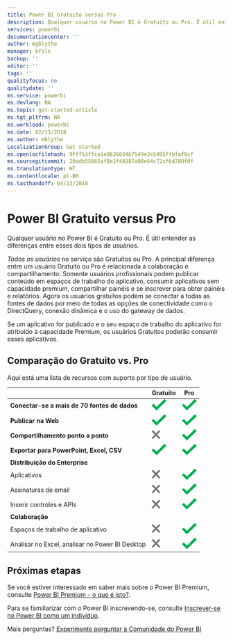 ```yaml
---
title: Power BI Gratuito versus Pro
description: Qualquer usuário no Power BI é Gratuito ou Pro. É útil entender as diferenças entre esses dois tipos de usuários.
services: powerbi
documentationcenter: ''
author: mgblythe
manager: kfile
backup: ''
editor: ''
tags: ''
qualityfocus: no
qualitydate: ''
ms.service: powerbi
ms.devlang: NA
ms.topic: get-started-article
ms.tgt_pltfrm: NA
ms.workload: powerbi
ms.date: 02/13/2018
ms.author: mblythe
LocalizationGroup: Get started
ms.openlocfilehash: 9fff53ffca1e863603467549e2e5495ffbfaf0cf
ms.sourcegitcommit: 20adb55065af8e2f48387a00e64c72cf6d700f0f
ms.translationtype: HT
ms.contentlocale: pt-BR
ms.lasthandoff: 04/23/2018
---
```

# <a name="power-bi-free-vs-pro"></a>Power BI Gratuito versus Pro
Qualquer usuário no Power BI é Gratuito ou Pro. É útil entender as diferenças entre esses dois tipos de usuários.

*Todos os usuários* no serviço são Gratuitos ou Pro. A principal diferença entre um usuário Gratuito ou Pro é relacionada a colaboração e compartilhamento. Somente usuários profissionais podem publicar conteúdo em espaços de trabalho do aplicativo, consumir aplicativos sem capacidade premium, compartilhar painéis e se inscrever para obter painéis e relatórios. Agora os usuários gratuitos podem se conectar a todas as fontes de dados por meio de todas as opções de conectividade como o DirectQuery, conexão dinâmica e o uso do gateway de dados.

Se um aplicativo for publicado e o seu espaço de trabalho do aplicativo for atribuído à capacidade Premium, os usuários Gratuitos poderão consumir esses aplicativos.

## <a name="free-vs-pro-comparison"></a>Comparação do Gratuito vs. Pro
Aqui está uma lista de recursos com suporte por tipo de usuário.

|  | Gratuito | Pro |
| --- | --- | --- |
| **Conectar-se a mais de 70 fontes de dados** |![](media/service-free-vs-pro/available.png "Disponível") |![](media/service-free-vs-pro/available.png "Disponível") |
| **Publicar na Web** |![](media/service-free-vs-pro/available.png "Disponível") |![](media/service-free-vs-pro/available.png "Disponível") |
| **Compartilhamento ponto a ponto** |![](media/service-free-vs-pro/not-available.png "Não disponível") |![](media/service-free-vs-pro/available.png "Disponível") |
| **Exportar para PowerPoint, Excel, CSV** |![](media/service-free-vs-pro/available.png "Disponível") |![](media/service-free-vs-pro/available.png "Disponível") |
| **Distribuição do Enterprise** | | |
| Aplicativos |![](media/service-free-vs-pro/not-available.png "Não disponível") |![](media/service-free-vs-pro/available.png "Disponível") |
| Assinaturas de email |![](media/service-free-vs-pro/not-available.png "Não disponível") |![](media/service-free-vs-pro/available.png "Disponível") |
| Inserir controles e APIs |![](media/service-free-vs-pro/not-available.png "Não disponível") |![](media/service-free-vs-pro/available.png "Disponível") |
| **Colaboração** | | |
| Espaços de trabalho de aplicativo |![](media/service-free-vs-pro/not-available.png "Não disponível") |![](media/service-free-vs-pro/available.png "Disponível") |
| Analisar no Excel, analisar no Power BI Desktop |![](media/service-free-vs-pro/not-available.png "Não disponível") |![](media/service-free-vs-pro/available.png "Disponível") |

## <a name="next-steps"></a>Próximas etapas
Se você estiver interessado em saber mais sobre o Power BI Premium, consulte [Power BI Premium – o que é isto?](service-premium.md).

Para se familiarizar com o Power BI inscrevendo-se, consulte [Inscrever-se no Power BI como um indivíduo](service-self-service-signup-for-power-bi.md).

Mais perguntas? [Experimente perguntar à Comunidade do Power BI](https://community.powerbi.com/)

